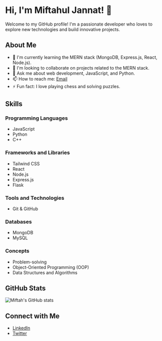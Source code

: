 # Hi, I'm Miftahul Jannat! 👋

Welcome to my GitHub profile! I'm a passionate developer who loves to explore new technologies and build innovative projects.

## About Me

-   🌱 I'm currently learning the MERN stack (MongoDB, Express.js, React, Node.js).
-   👯 I'm looking to collaborate on projects related to the MERN stack.
-   💬 Ask me about web development, JavaScript, and Python.
-   📫 How to reach me: [Email](jannat27120@gmail.com)
-   ⚡ Fun fact: I love playing chess and solving puzzles.

## Skills

### Programming Languages

-   JavaScript
-   Python
-   C++

### Frameworks and Libraries

-   Tailwind CSS
-   React
-   Node.js
-   Express.js
-   Flask

### Tools and Technologies

-   Git & GitHub

### Databases

-   MongoDB
-   MySQL

### Concepts

-   Problem-solving
-   Object-Oriented Programming (OOP)
-   Data Structures and Algorithms

## GitHub Stats

![Miftah's GitHub stats](https://github-readme-stats.vercel.app/api?username=miftah1299&show_icons=true&theme=radical)

## Connect with Me

-   [LinkedIn](https://www.linkedin.com/in/miftahul-jannat-mj/)
-   [Twitter](https://x.com/mifta_huljannat)
